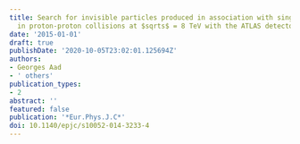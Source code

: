 ```yaml
---
title: Search for invisible particles produced in association with single-top-quarks
  in proton-proton collisions at $sqrts$ = 8 TeV with the ATLAS detector
date: '2015-01-01'
draft: true
publishDate: '2020-10-05T23:02:01.125694Z'
authors:
- Georges Aad
- ' others'
publication_types:
- 2
abstract: ''
featured: false
publication: '*Eur.Phys.J.C*'
doi: 10.1140/epjc/s10052-014-3233-4
---
```


